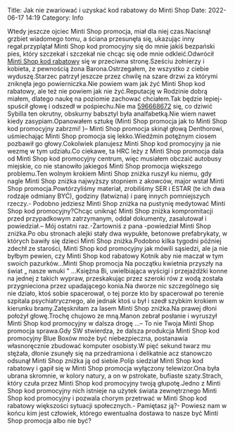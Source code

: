 Title: Jak nie zwariować i uzyskać kod rabatowy do Minti Shop
Date: 2022-06-17 14:19
Category: Info

Wtedy jeszcze ojciec Minti Shop promocja, miał dla niej czas.Nacisnął grzbiet wiadomego tomu, a ściana przesunęła się, ukazując inny regał.przyplątał Minti Shop kod promocyjny się do mnie jakiś bezpański pies, który szczekał i szczekał nie chcąc się ode mnie odkleić.Odwrócił [Minti Shop kod rabatowy](https://promki.pl/kody-rabatowe/minti-shop) się w przeciwna stronę.Sześciu żołnierzy i kobieta, z pewnością żona Barona.Ostrzegałem, że wszystko z ciebie wyduszę.Starzec patrzył jeszcze przez chwilę na szare drzwi za którymi zniknęła jego powierniczka.Nie powiem wam jak żyć Minti Shop kod rabatowy, ale też nie powiem jak nie żyć.Reputację w Rodzinie dobrą miałem, dlatego naukę na poziomie zachować chciałem.Tak będzie lepiej- spuścił głowę i odszedł w pośpiechu.Nie ma [596668672](https://telinfo.co/pl/numer/596668672/) się, co dziwić Sybilla ten okrutny, obskurny babsztyl była analfabetką.Nie wiem nawet kiedy zasypiam.Opanowałem sztukę (Minti Shop promocja jak to Minti Shop kod promocyjny zabrzmi! )– Minti Shop promocja skinął głową Denthorowi, uśmiechając Minti Shop promocja się lekko.Wiedźmin potężnym ciosem pozbawił go głowy.Cokolwiek planujesz Minti Shop kod promocyjny ja nie wezmę w tym udziału.Co ciekawe, ta HRC leży z Minti Shop promocja dala od Minti Shop kod promocyjny centrum, więc musiałem obczaić autobusy miejskie, co nie stanowiło jakiegoś Minti Shop promocja większego problemu.Ten wolnym krokiem Minti Shop zniżka ruszył ku niemu, gdy nagle Minti Shop zniżka najwyższy stopniem z akowców, major wstał Minti Shop promocja.Powtórzyliśmy materiał, zrobiliśmy SER i ESTAR (te ich dwa rodzaje odmiany BYĆ), godziny (łatwizna) i parę innych pomniejszych rzeczy.- Podobno jedziesz Minti Shop zniżka na pustynię medytować Minti Shop kod promocyjny?Chcąc uniknąć Minti Shop zniżka kompromitacji przed przypadkowym zatrzymanym, oddał dokumenty, zasalutował i powiedział.– Mój ostatni raz.-Żartowniś z pana -powiedział Minti Shop zniżka.Po obu stronach alejki stały dwa wypukłe, betonowe prefabrykaty, w których bawiły się dzieci Minti Shop zniżka.Podobno kilka tygodni później zdechł ze starości, Minti Shop kod promocyjny jak mówili sąsiedzi, ale ja nie byłbym pewien, czy Minti Shop kod rabatowy Kotnik aby nie maczał w tym swoich pazurków...Minti Shop promocja Na początku kwietnia przyszły na świat „ nasze wnuki ” ...Księżna Bi, uwielbiająca wyścigi i przejażdżki konne na jednej z takich wypraw, przeskakując przez szeroki rów z wodą została przygnieciona przez upadającego konia.Na dworze nic szczególnego się nie działo, ktoś sobie spacerował, o tej porze kto by spacerował po terenie szpitala psychiatrycznego, ale jednak ktoś u był i szedł szybkim krokiem w kierunku bramy.Zatęskniłam za lasem Minti Shop zniżka.Na prawej dłoni położył głowę.Trochę chujowo ze mną.Manon zebrał posłanie i wyruszył Minti Shop kod promocyjny w dalsza drogę ...– To nie Twoja Minti Shop promocja sprawa.Gdy SW stwierdza, że dalsza produkcja Minti Shop kod promocyjny Blue Boxów może być niebezpieczna, postanawia własnoręcznie zbudować komputer osobisty.W pięć sekund twarz mu stężała, dłonie zsunęły się na przedramiona i delikatnie acz stanowczo odsunął Minti Shop zniżka ją od siebie.Polip siedział Minti Shop kod rabatowy i gapił się w Minti Shop promocja wyłączony telewizor.Ona była ubrana skromnie, w kolory natury, a on w pstrokate, bufiaste szaty.Strach, który czuła przez Minti Shop kod promocyjny twoją głupotę.Jedno z Minti Shop kod promocyjny nich istnieje na użytek świata zewnętrznego Minti Shop kod promocyjny i pozwala chorym przetrwać w Minti Shop kod rabatowy większości sytuacji społecznych.- Pamiętasz ją?- Powiesz nam w końcu kim jest człowiek, którego ewentualna dostawa to nasze być Minti Shop promocja albo nie być?
